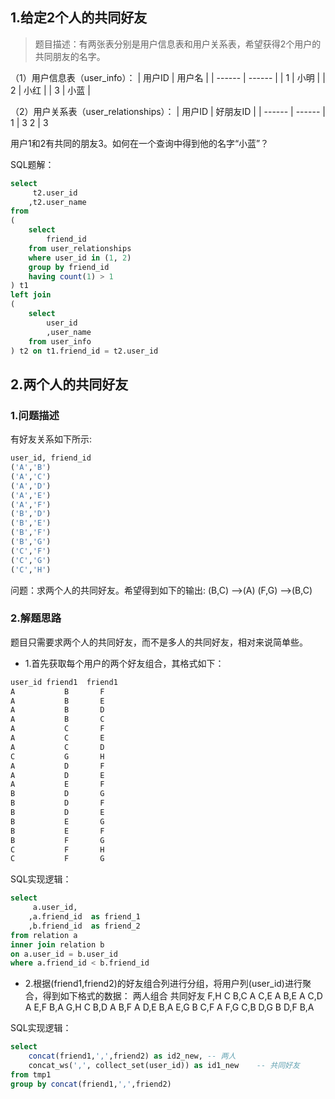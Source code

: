 ## 1.给定2个人的共同好友

> 题目描述：有两张表分别是用户信息表和用户关系表，希望获得2个用户的共同朋友的名字。

（1）用户信息表（user_info）：
| 用户ID | 用户名 |
| ------ | ------ |
| 1 | 小明 |
| 2 | 小红 |
| 3 | 小蓝 |

（2）用户关系表（user_relationships）：
| 用户ID | 好朋友ID |
| ------ | ------ |
1 | 3
2 | 3

用户1和2有共同的朋友3。如何在一个查询中得到他的名字“小蓝”？

SQL题解：
```sql
select
     t2.user_id
    ,t2.user_name
from
(
    select 
        friend_id
    from user_relationships
    where user_id in (1, 2)
    group by friend_id
    having count(1) > 1
) t1 
left join
(
    select 
        user_id
        ,user_name
    from user_info
) t2 on t1.friend_id = t2.user_id
```

## 2.两个人的共同好友
### 1.问题描述
有好友关系如下所示:
```sql
user_id, friend_id
('A','B')
('A','C')
('A','D')
('A','E')
('A','F')
('B','D')
('B','E')
('B','F')
('B','G')
('C','F')
('C','G')
('C','H')
```
问题：求两个人的共同好友。希望得到如下的输出:
(B,C) -->(A)
(F,G) -->(B,C)
### 2.解题思路
题目只需要求两个人的共同好友，而不是多人的共同好友，相对来说简单些。
* 1.首先获取每个用户的两个好友组合，其格式如下：
```sql
user_id friend1  friend1
A           B       F
A           B       E
A           B       D
A           B       C
A           C       F
A           C       E
A           C       D
C           G       H
A           D       F
A           D       E
A           E       F
B           D       G
B           D       F
B           D       E
B           E       G
B           E       F
B           F       G
C           F       H
C           F       G
```

SQL实现逻辑：
```sql
select 
     a.user_id,
    ,a.friend_id  as friend_1
    ,b.friend_id  as friend_2
from relation a
inner join relation b
on a.user_id = b.user_id
where a.friend_id < b.friend_id
```

* 2.根据(friend1,friend2)的好友组合列进行分组，将用户列(user_id)进行聚合，得到如下格式的数据：
两人组合  共同好友
F,H         C
B,C         A
C,E         A
B,E         A
C,D         A
E,F         B,A
G,H         C
B,D         A
B,F         A
D,E         B,A
E,G         B
C,F         A
F,G         C,B
D,G         B
D,F         B,A

SQL实现逻辑：

```sql
select 
    concat(friend1,',',friend2) as id2_new, -- 两人
    concat_ws(',', collect_set(user_id)) as id1_new    -- 共同好友
from tmp1 
group by concat(friend1,',',friend2)
```
